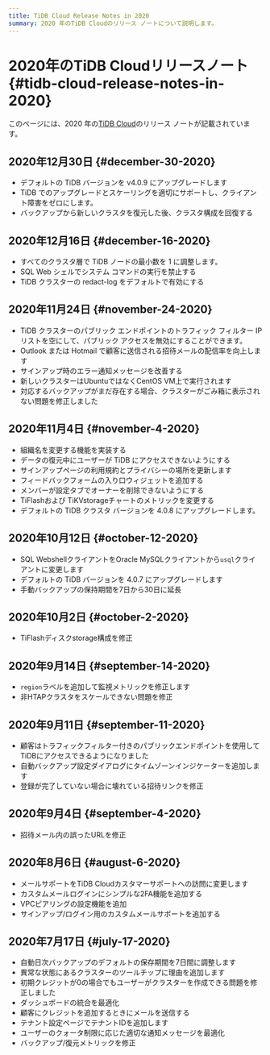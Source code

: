 ```yaml
---
title: TiDB Cloud Release Notes in 2020
summary: 2020 年のTiDB Cloudのリリース ノートについて説明します。
---
```


# 2020年のTiDB Cloudリリースノート {#tidb-cloud-release-notes-in-2020}

このページには、2020 年の[TiDB Cloud](https://www.pingcap.com/tidb-cloud/)のリリース ノートが記載されています。

## 2020年12月30日 {#december-30-2020}

-   デフォルトの TiDB バージョンを v4.0.9 にアップグレードします
-   TiDB でのアップグレードとスケーリングを適切にサポートし、クライアント障害をゼロにします。
-   バックアップから新しいクラスタを復元した後、クラスタ構成を回復する

## 2020年12月16日 {#december-16-2020}

-   すべてのクラスタ層で TiDB ノードの最小数を 1 に調整します。
-   SQL Web シェルでシステム コマンドの実行を禁止する
-   TiDB クラスターの redact-log をデフォルトで有効にする

## 2020年11月24日 {#november-24-2020}

-   TiDB クラスターのパブリック エンドポイントのトラフィック フィルター IP リストを空にして、パブリック アクセスを無効にすることができます。
-   Outlook または Hotmail で顧客に送信される招待メールの配信率を向上します
-   サインアップ時のエラー通知メッセージを改善する
-   新しいクラスターはUbuntuではなくCentOS VM上で実行されます
-   対応するバックアップがまだ存在する場合、クラスターがごみ箱に表示されない問題を修正しました

## 2020年11月4日 {#november-4-2020}

-   組織名を変更する機能を実装する
-   データの復元中にユーザーが TiDB にアクセスできないようにする
-   サインアップページの利用規約とプライバシーの場所を更新します
-   フィードバックフォームの入り口ウィジェットを追加する
-   メンバーが設定タブでオーナーを削除できないようにする
-   TiFlashおよび TiKVstorageチャートのメトリックを変更する
-   デフォルトの TiDB クラスタ バージョンを 4.0.8 にアップグレードします。

## 2020年10月12日 {#october-12-2020}

-   SQL WebshellクライアントをOracle MySQLクライアントから`usql`クライアントに変更します
-   デフォルトの TiDB バージョンを 4.0.7 にアップグレードします
-   手動バックアップの保持期間を7日から30日に延長

## 2020年10月2日 {#october-2-2020}

-   TiFlashディスクstorage構成を修正

## 2020年9月14日 {#september-14-2020}

-   `region`ラベルを追加して監視メトリックを修正します
-   非HTAPクラスタをスケールできない問題を修正

## 2020年9月11日 {#september-11-2020}

-   顧客はトラフィックフィルター付きのパブリックエンドポイントを使用してTiDBにアクセスできるようになりました
-   自動バックアップ設定ダイアログにタイムゾーンインジケーターを追加します
-   登録が完了していない場合に壊れている招待リンクを修正

## 2020年9月4日 {#september-4-2020}

-   招待メール内の誤ったURLを修正

## 2020年8月6日 {#august-6-2020}

-   メールサポートをTiDB Cloudカスタマーサポートへの訪問に変更します
-   カスタムメールログインにシンプルな2FA機能を追加する
-   VPCピアリングの設定機能を追加
-   サインアップ/ログイン用のカスタムメールサポートを追加する

## 2020年7月17日 {#july-17-2020}

-   自動日次バックアップのデフォルトの保存期間を7日間に調整します
-   異常な状態にあるクラスターのツールチップに理由を追加します
-   初期クレジットが0の場合でもユーザーがクラスターを作成できる問題を修正しました
-   ダッシュボードの統合を最適化
-   顧客にクレジットを追加するときにメールを送信する
-   テナント設定ページでテナントIDを追加します
-   ユーザーのクォータ制限に応じた適切な通知メッセージを最適化
-   バックアップ/復元メトリックを修正
